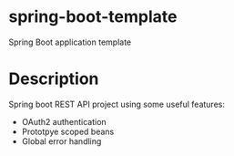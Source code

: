 # spring-boot-template
Spring Boot application template

# Description

Spring boot REST API project using some useful features:

* OAuth2 authentication
* Prototpye scoped beans
* Global error handling

